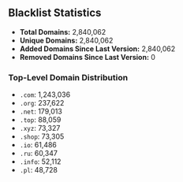 ## Blacklist Statistics

- **Total Domains:** 2,840,062
- **Unique Domains:** 2,840,062
- **Added Domains Since Last Version:** 2,840,062
- **Removed Domains Since Last Version:** 0

### Top-Level Domain Distribution

-  `.com`: 1,243,036
-  `.org`: 237,622
-  `.net`: 179,013
-  `.top`: 88,059
-  `.xyz`: 73,327
-  `.shop`: 73,305
-  `.io`: 61,486
-  `.ru`: 60,347
-  `.info`: 52,112
-  `.pl`: 48,728
